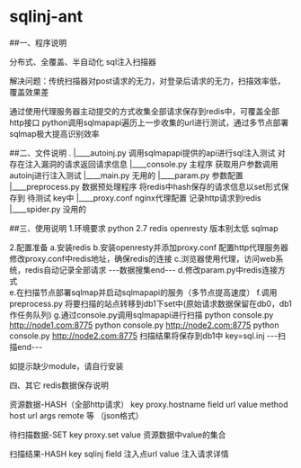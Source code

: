 # sqlinj-ant

##一、程序说明

分布式、全覆盖、半自动化 sql注入扫描器

解决问题：传统扫描器对post请求的无力，对登录后请求的无力，扫描效率低，覆盖效果差

通过使用代理服务器主动提交的方式收集全部请求保存到redis中，可覆盖全部http接口
python调用sqlmapapi遍历上一步收集的url进行测试，通过多节点部署sqlmap极大提高识别效率


##二、文件说明
.
|____autoinj.py 			调用sqlmapapi提供的api进行sql注入测试 对存在注入漏洞的请求返回请求信息
|____console.py 			主程序  获取用户参数调用autoinj进行注入测试
|____main.py 				无用的
|____param.py 				参数配置
|____preprocess.py 			数据预处理程序 将redis中hash保存的请求信息以set形式保存到 待测试 key中
|____proxy.conf 			nginx代理配置 记录http请求到redis
|____spider.py 				没用的

##三、使用说明
1.环境要求
python 2.7
redis
openresty 版本别太低
sqlmap

2.配置准备
a.安装redis
b.安装openresty并添加proxy.conf 配置http代理服务器 修改proxy.conf中redis地址，确保redis的连接
c.浏览器使用代理，访问web系统，redis自动记录全部请求
 ---数据搜集end---
d.修改param.py中redis连接方式  
e.在扫描节点部署sqlmap并启动sqlmapapi的服务（多节点提高速度）
f.调用preprocess.py 将要扫描的站点转移到db1下set中(原始请求数据保留在db0，db1作任务队列)
g.通过console.py调用sqlmapapi进行扫描
  python console.py http://node1.com:8775
  python console.py http://node2.com:8775
  python console.py http://node2.com:8775
  扫描结果将保存到db1中 key=sql.inj
 ---扫描end---

 如提示缺少module，请自行安装

 四、其它
 redis数据保存说明

 资源数据-HASH（全部http请求）
 key 		proxy.hostname
 field 		url
 value 		method host url args remote 等 （json格式）

待扫描数据-SET
key 		proxy.set
value 		资源数据中value的集合

扫描结果-HASH
key 		sqlinj
field 		注入点url
value 		注入请求详情



